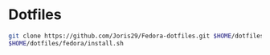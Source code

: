 # Dotfiles

``` bash
git clone https://github.com/Joris29/Fedora-dotfiles.git $HOME/dotfiles/fedora
$HOME/dotfiles/fedora/install.sh
```
